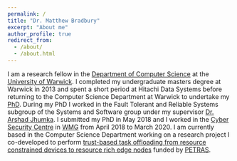 ```yaml
---
permalink: /
title: "Dr. Matthew Bradbury"
excerpt: "About me"
author_profile: true
redirect_from: 
  - /about/
  - /about.html
---
```


I am a research fellow in the [Department of Computer Science](https://warwick.ac.uk/fac/sci/dcs) at the [University of Warwick](https://warwick.ac.uk). I completed my undergraduate masters degree at Warwick in 2013 and spent a short period at Hitachi Data Systems before returning to the Computer Science Department at Warwick to undertake my [PhD](/projects/project-1-PhD/). During my PhD I worked in the Fault Tolerant and Reliable Systems subgroup of the Systems and Software group under my supervisor [Dr. Arshad Jhumka](http://www2.warwick.ac.uk/fac/sci/dcs/people/Arshad_Jhumka). I submitted my PhD in May 2018 and I worked in the [Cyber Security Centre](https://warwick.ac.uk/fac/sci/wmg/research/csc) in [WMG](https://warwick.ac.uk/fac/sci/wmg) from April 2018 to March 2020. I am currently based in the Computer Science Department working on a research project I co-developed to perform [trust-based task offloading from resource constrained devices to resource rich edge nodes](/projects/project-6-TEAM) funded by [PETRAS](https://petras-iot.org).
